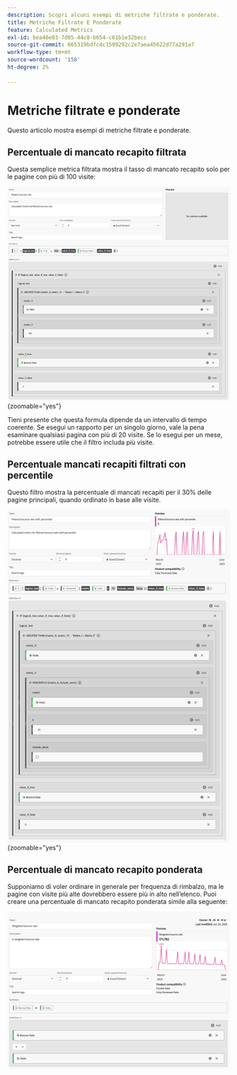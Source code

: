 ```yaml
---
description: Scopri alcuni esempi di metriche filtrate e ponderate.
title: Metriche Filtrate E Ponderate
feature: Calculated Metrics
exl-id: bea46e03-7d05-44c8-b654-c61b1e32becc
source-git-commit: 665319bdfc4c1599292c2e7aea45622d77a291a7
workflow-type: tm+mt
source-wordcount: '158'
ht-degree: 2%

---
```


# Metriche filtrate e ponderate

Questo articolo mostra esempi di metriche filtrate e ponderate.

## Percentuale di mancato recapito filtrata

Questa semplice metrica filtrata mostra il tasso di mancato recapito solo per le pagine con più di 100 visite:

![Percentuale non recapitate filtrate](assets/filtered-bounce-rate.png){zoomable="yes"}

Tieni presente che questa formula dipende da un intervallo di tempo coerente. Se esegui un rapporto per un singolo giorno, vale la pena esaminare qualsiasi pagina con più di 20 visite. Se lo esegui per un mese, potrebbe essere utile che il filtro includa più visite.

## Percentuale mancati recapiti filtrati con percentile

Questo filtro mostra la percentuale di mancati recapiti per il 30% delle pagine principali, quando ordinato in base alle visite.

![Percentuale mancati recapiti filtrati con percentile](assets/filtered-bounce-rate-with-percentile.png){zoomable="yes"}

## Percentuale di mancato recapito ponderata

Supponiamo di voler ordinare in generale per frequenza di rimbalzo, ma le pagine con visite più alte dovrebbero essere più in alto nell’elenco. Puoi creare una percentuale di mancato recapito ponderata simile alla seguente:

![](assets/weighted-bounce-rate.png)
